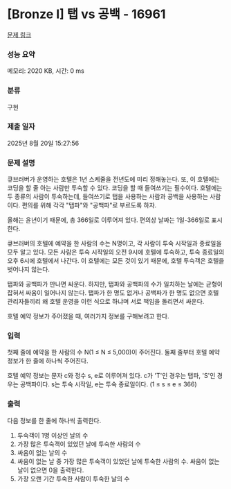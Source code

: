 # [Bronze I] 탭 vs 공백 - 16961 

[문제 링크](https://www.acmicpc.net/problem/16961) 

### 성능 요약

메모리: 2020 KB, 시간: 0 ms

### 분류

구현

### 제출 일자

2025년 8월 20일 15:27:56

### 문제 설명

<p>큐브러버가 운영하는 호텔은 1년 스케줄을 전년도에 미리 정해놓는다. 또, 이 호텔에는 코딩을 할 줄 아는 사람만 투숙할 수 있다. 코딩을 할 때 들여쓰기는 필수이다. 호텔에는 두 종류의 사람이 투숙하는데, 들여쓰기로 탭을 사용하는 사람과 공백을 사용하는 사람이다. 편의를 위해 각각 "탭파"와 "공백파"로 부르도록 하자.</p>

<p>올해는 윤년이기 때문에, 총 366일로 이루어져 있다. 편의상 날짜는 1일-366일로 표시한다.</p>

<p>큐브러버의 호텔에 예약을 한 사람의 수는 N명이고, 각 사람이 투숙 시작일과 종료일을 모두 알고 있다. 모든 사람은 투숙 시작일의 오전 9시에 호텔에 투숙하고, 투숙 종료일의 오후 6시에 호텔에서 나간다. 이 호텔에는 모든 것이 있기 때문에, 호텔 투숙객은 호텔을 벗어나지 않는다.</p>

<p>탭파와 공백파가 만나면 싸운다. 하지만, 탭파와 공백파의 수가 일치하는 날에는 균형이 잡혀서 싸움이 일어나지 않는다. 탭파가 한 명도 없거나 공백파가 한 명도 없으면 호텔 관리자들끼리 왜 호텔 운영을 이런 식으로 하냐며 서로 책임을 돌리면서 싸운다.</p>

<p>호텔 예약 정보가 주어졌을 때, 여러가지 정보를 구해보려고 한다.</p>

### 입력 

 <p>첫째 줄에 예약을 한 사람의 수 N(1 ≤ N ≤ 5,000)이 주어진다. 둘째 줄부터 호텔 예약 정보가 한 줄에 하나씩 주어진다.</p>

<p>호텔 예약 정보는 문자 c와 정수 s, e로 이루어져 있다. c가 'T'인 경우는 탭파, 'S'인 경우는 공백파이다. s는 투숙 시작일, e는 투숙 종료일이다. (1 ≤ s ≤ e ≤ 366)</p>

### 출력 

 <p>다음 정보를 한 줄에 하나씩 출력한다.</p>

<ol>
	<li>투숙객이 1명 이상인 날의 수</li>
	<li>가장 많은 투숙객이 있었던 날에 투숙한 사람의 수</li>
	<li>싸움이 없는 날의 수</li>
	<li>싸움이 없는 날 중 가장 많은 투숙객이 있었던 날에 투숙한 사람의 수. 싸움이 없는 날이 없으면 0을 출력한다.</li>
	<li>가장 오랜 기간 투숙한 사람이 투숙한 날의 수</li>
</ol>

